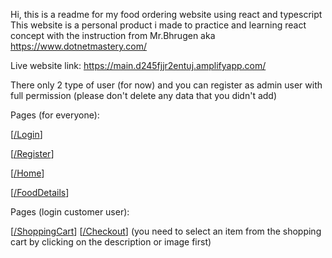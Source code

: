 Hi, this is a readme for my food ordering website using react and typescript
This website is a personal product i made to practice and learning react concept with the instruction from Mr.Bhrugen aka https://www.dotnetmastery.com/

Live website link: https://main.d245fjjr2entuj.amplifyapp.com/

There only 2 type of user (for now) and you can register as admin user with full permission (please don't delete any data that you didn't add)

Pages (for everyone):

[[/Login](https://main.d245fjjr2entuj.amplifyapp.com/login)]

[[/Register](https://main.d245fjjr2entuj.amplifyapp.com/register)]

[[/Home](https://main.d245fjjr2entuj.amplifyapp.com/)]

[[/FoodDetails](https://main.d245fjjr2entuj.amplifyapp.com/MenuItemDetails/2)]

Pages (login customer user):

[[/ShoppingCart](https://main.d245fjjr2entuj.amplifyapp.com/ShoppingCart)] [[/Checkout](https://main.d245fjjr2entuj.amplifyapp.com/Checkout)] (you need to select an item from the shopping cart by clicking on the description or image first)
